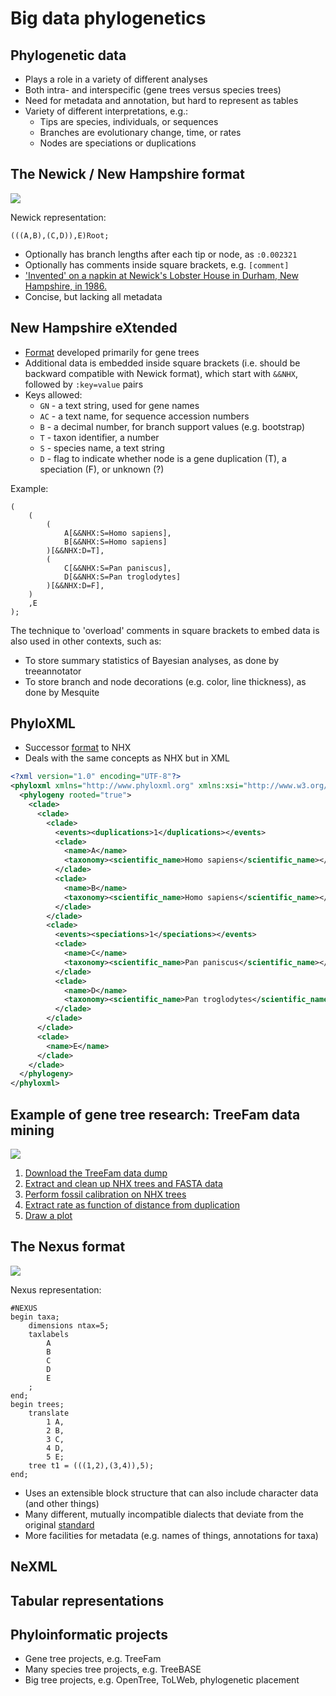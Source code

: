 Big data phylogenetics
======================

Phylogenetic data
-----------------
- Plays a role in a variety of different analyses
- Both intra- and interspecific (gene trees versus species trees)
- Need for metadata and annotation, but hard to represent as tables
- Variety of different interpretations, e.g.:
  - Tips are species, individuals, or sequences
  - Branches are evolutionary change, time, or rates
  - Nodes are speciations or duplications

The Newick / New Hampshire format
---------------------------------

![](phylogeny.png)

Newick representation:

```
(((A,B),(C,D)),E)Root;
```

- Optionally has branch lengths after each tip or node, as `:0.002321`
- Optionally has comments inside square brackets, e.g. `[comment]`
- ['Invented' on a napkin at Newick's Lobster House in Durham, New Hampshire, in 1986.](http://evolution.genetics.washington.edu/phylip/newicktree.html)
- Concise, but lacking all metadata

New Hampshire eXtended
----------------------

- [Format](https://sites.google.com/site/cmzmasek/home/software/forester/nhx) developed 
  primarily for gene trees
- Additional data is embedded inside square brackets (i.e. should be backward compatible
  with Newick format), which start with `&&NHX`, followed by `:key=value` pairs 
- Keys allowed:
  - `GN` - a text string, used for gene names
  - `AC` - a text name, for sequence accession numbers
  - `B`  - a decimal number, for branch support values (e.g. bootstrap)
  - `T`  - taxon identifier, a number
  - `S`  - species name, a text string 
  - `D`  - flag to indicate whether node is a gene duplication (T), a speciation (F), or
    unknown (?)

Example:

```
(
	(
		(
			A[&&NHX:S=Homo sapiens],
			B[&&NHX:S=Homo sapiens]		
		)[&&NHX:D=T],
		(
			C[&&NHX:S=Pan paniscus],
			D[&&NHX:S=Pan troglodytes]
		)[&&NHX:D=F],	
	)	
	,E
);
```
The technique to 'overload' comments in square brackets to embed data is also used in 
other contexts, such as:
- To store summary statistics of Bayesian analyses, as done by treeannotator
- To store branch and node decorations (e.g. color, line thickness), as done by Mesquite

PhyloXML
--------

- Successor [format](phyloxml.pdf) to NHX
- Deals with the same concepts as NHX but in XML

```xml
<?xml version="1.0" encoding="UTF-8"?>
<phyloxml xmlns="http://www.phyloxml.org" xmlns:xsi="http://www.w3.org/2001/XMLSchema-instance" xsi:schemaLocation="http://www.phyloxml.org http://www.phyloxml.org/1.10/phyloxml.xsd">
  <phylogeny rooted="true">
    <clade>
      <clade>
        <clade>
          <events><duplications>1</duplications></events>
          <clade>
            <name>A</name>
            <taxonomy><scientific_name>Homo sapiens</scientific_name></taxonomy>
          </clade>
          <clade>
            <name>B</name>
            <taxonomy><scientific_name>Homo sapiens</scientific_name></taxonomy>            
          </clade>
        </clade>
        <clade>
          <events><speciations>1</speciations></events>
          <clade>
            <name>C</name>
            <taxonomy><scientific_name>Pan paniscus</scientific_name></taxonomy>            
          </clade>
          <clade>
            <name>D</name>
            <taxonomy><scientific_name>Pan troglodytes</scientific_name></taxonomy>            
          </clade>
        </clade>
      </clade>
      <clade>
        <name>E</name>
      </clade>
    </clade>
  </phylogeny>
</phyloxml>
```

Example of gene tree research: TreeFam data mining
--------------------------------------------------

![](treefam.png)

1. [Download the TreeFam data dump](https://github.com/rvosa/bh15/blob/master/pipeline.sh)
2. [Extract and clean up NHX trees and FASTA data](https://github.com/rvosa/bh15/blob/master/script/treefammer.pl)
3. [Perform fossil calibration on NHX trees](https://github.com/rvosa/bh15/blob/master/script/ratogrammer.pl)
4. [Extract rate as function of distance from duplication](https://github.com/rvosa/bh15/blob/master/script/ratebydist.pl)
5. [Draw a plot](https://github.com/rvosa/bh15/blob/master/script/scatterplt.R)


The Nexus format
----------------

![](phylogeny.png)

Nexus representation:

```
#NEXUS
begin taxa;
	dimensions ntax=5;
	taxlabels
		A
		B
		C
		D
		E
	;		
end;
begin trees;
	translate
		1 A,
		2 B,
		3 C,
		4 D,
		5 E;
	tree t1 = (((1,2),(3,4)),5);
end;
```

- Uses an extensible block structure that can also include character data (and other 
  things)
- Many different, mutually incompatible dialects that deviate from the original 
  [standard](NEXUS_final.pdf)
- More facilities for metadata (e.g. names of things, annotations for taxa)

NeXML
-----

Tabular representations
-----------------------

Phyloinformatic projects
------------------------
- Gene tree projects, e.g. TreeFam
- Many species tree projects, e.g. TreeBASE
- Big tree projects, e.g. OpenTree, ToLWeb, phylogenetic placement
